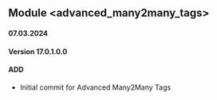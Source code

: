 ## Module <advanced_many2many_tags>

#### 07.03.2024
#### Version 17.0.1.0.0
#### ADD
- Initial commit for Advanced Many2Many Tags
